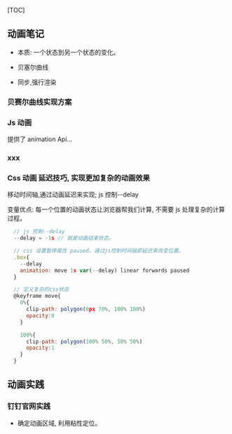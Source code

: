 [TOC]

## 动画笔记

- 本质: 一个状态到另一个状态的变化。

- 贝塞尔曲线
- 同步,强行渲染

### 贝赛尔曲线实现方案

### Js 动画

提供了 animation Api...

### xxx

### **Css 动画 延迟技巧, 实现更加复杂的动画效果**

移动时间轴,通过动画延迟来实现; js 控制--delay

变量优点: 每一个位置的动画状态让浏览器帮我们计算, 不需要 js 处理复杂的计算过程。

```js
  // js 控制--delay
  --delay = -1s // 就是动画结束状态。

  // css 设置暂停属性 paused。通过js控制时间轴即延迟来改变位置。
  .box{
    --delay
    animation: move 1s var(--delay) linear forwards paused
  }

  // 定义复杂的css状态
  @keyframe move{
    0%{
      clip-path: polygon(0px 70%, 100% 100%)
      opacity:0
    }

    100%{
      clip-path: polygon(100% 50%, 50% 50%)
      opacity:1
    }
  }

```

## 动画实践

### 钉钉官网实践

- 确定动画区域, 利用粘性定位。

